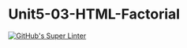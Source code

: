 # Unit5-03-HTML-Factorial
[![GitHub's Super Linter](https://github.com/ICS20-Programming-GraydonE/Unit5-03-HTML-Factorial/workflows/GitHub's%20Super%20Linter/badge.svg)](https://github.com/ICS20-Programming-GraydonE/Unit5-03-HTML-Factorial/actions)